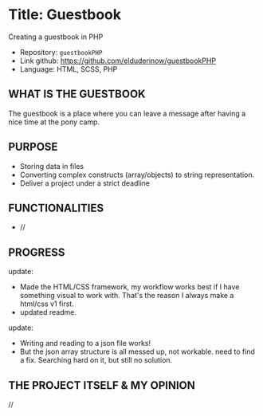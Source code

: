 # Title: Guestbook

Creating a guestbook in PHP

- Repository: `guestbookPHP`
- Link github: https://github.com/elduderinow/guestbookPHP
- Language: HTML, SCSS, PHP

## WHAT IS THE GUESTBOOK
The guestbook is a place where you can leave a message after having a nice time at the pony camp.

## PURPOSE
- Storing data in files
- Converting complex constructs (array/objects) to string representation.
- Deliver a project under a strict deadline

## FUNCTIONALITIES
- //

## PROGRESS
update:
- Made the HTML/CSS framework, my workflow works best if I have something visual to work with. That's the reason I always make a html/css v1 first.
- updated readme.

update:
- Writing and reading to a json file works!
- But the json array structure is all messed up, not workable. need to find a fix. Searching hard on it, but still no solution.


## THE PROJECT ITSELF & MY OPINION
//

